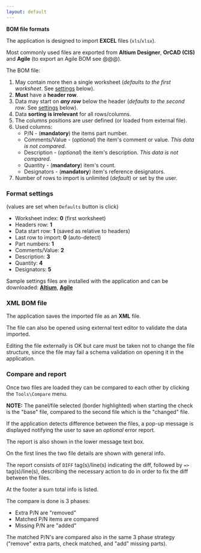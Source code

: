 ```yaml
---
layout: default
---
```


**BOM file formats**

The application is designed to import **EXCEL** files (`xls`/`xlsx`).

Most commonly used files are exported from **Altium Designer**, **OrCAD (CIS)** and **Agile** (to export an Agile BOM see @@@).

The BOM file:

1. May contain more then a single worksheet (_defaults to the first worksheet_. See [settings](#format-settings) below).
2. **Must** have a **header row**.
3. Data may start on **_any row_** below the header (_defaults to the second row_. See [settings](#format-settings) below).
4. Data **sorting is irrelevant** for all rows/columns.
5. The columns positions are user defined (or loaded from external file).
6. Used columns:
   - P/N - (**mandatory**) the items part number.
   - Comments/Value - (_optional_) the item's comment or value. _This data is not compared_.
   - Description - (_optional_) the item's description. _This data is not compared_.
   - Quantity - (**mandatory**) item's count.
   - Designators - (**mandatory**) item's reference designators.
7. Number of rows to import is unlimited (_default_) or set by the user.

### Format settings

(values are set when `Defaults` button is click)

- Worksheet index: **0** (first worksheet)
- Headers row: **1**
- Data start row: **1** (saved as relative to headers)
- Last row to import: **0** (auto-detect)
- Part numbers: **1**
- Comments/Value: **2**
- Description: **3**
- Quantity: **4**
- Designators: **5**

Sample settings files are installed with the application and can be downloaded:
[**Altium**](altium.xml), [**Agile**](agile.xml)

### XML BOM file

The application saves the imported file as an **XML** file.

The file can also be opened using external text editor to validate the data imported.

Editing the file externally is OK but care must be taken not to change the file structure, since the file may fail a schema validation on opening it in the application.

### Compare and report

Once two files are loaded they can be compared to each other by clicking the `Tools\Compare` menu.

**NOTE:** The panel/file selected (border highlighted) when starting the check is the "base" file, compared to the second file which is the "changed" file.

If the application detects difference between the files, a pop-up message is displayed notifying the user to save an _optional_ error report.

The report is also shown in the lower message text box.

On the first lines the two file details are shown with general info.

The report consists of `DIFF` tag(s)/line(s) indicating the diff, followed by `=>` tag(s)/line(s), describing the necessary action to do in order to fix the diff between the files.

At the footer a sum total info is listed.

The compare is done is 3 phases:

- Extra P/N are "removed"
- Matched P/N items are compared
- Missing P/N are "added"

The matched P/N's are compared also in the same 3 phase strategy ("remove" extra parts, check matched, and "add" missing parts).
